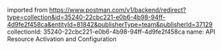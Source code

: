 imported from https://www.postman.com/v1/backend/redirect?type=collection&id=35240-22cbc221-e0b6-4b98-94ff-4d9fe2f458ca&entityId=81842&publisherType=team&publisherId=37129
collectionId: 35240-22cbc221-e0b6-4b98-94ff-4d9fe2f458ca
name: API Resource Activation and Configuration